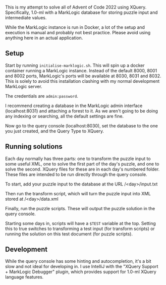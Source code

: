 This is my attempt to solve all of Advent of Code 2022 using XQuery. Specifically, 1.0-ml with a MarkLogic database for
storing puzzle input and intermediate values.

While the MarkLogic instance is run in Docker, a lot of the setup and execution is manual and probably not best practice.
Please avoid using anything here in an actual application.

## Setup
Start by running `initialise-marklogic.sh`. This will spin up a docker container running a MarkLogic instance.
Instead of the default 8000, 8001 and 8002 ports, MarkLogic's ports will be available at 8030, 8031 and 8032. This is
solely to avoid this installation clashing with my normal development MarkLogic server.

The credentials are `admin:password`.

I recommend creating a database in the MarkLogic admin interface (localhost:8031) and attaching a forest to it. As we
aren't going to be doing any indexing or searching, all the default settings are fine.

Now go to the query console (localhost:8030), set the database to the one you just created, and the Query Type to XQuery.

## Running solutions
Each day normally has three parts: one to transform the puzzle input to some useful XML, one to solve the first part
of the day's puzzle, and one to solve the second. XQuery files for these are in each day's numbered folder. These files
are intended to be run directly through the query console.

To start, add your puzzle input to the database at the URL /\<day\>/input.txt

Then run the transform script, which will turn the puzzle input into XML stored at /\<day\>/data.xml

Finally, run the puzzle scripts. These will output the puzzle solution in the query console.

Starting some days in, scripts will have a `$TEST` variable at the top. Setting this to true switches to transforming a
test input (for transform scripts) or running the solution on this test document (for puzzle scripts).

## Development
While the query console has some hinting and autocompletion, it's a bit slow and not ideal for developing in. I use
IntelliJ with the "XQuery Support + MarkLogic Debugger" plugin, which provides support for 1.0-ml XQuery language features.